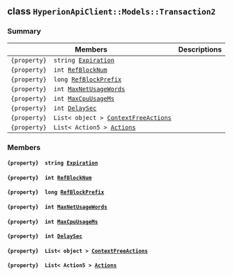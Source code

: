 ## class `HyperionApiClient::Models::Transaction2` 

### Summary

 Members                        | Descriptions                                
--------------------------------|---------------------------------------------
`{property}  string `[`Expiration`](#class_hyperion_api_client_1_1_models_1_1_transaction2_1af979a2295f0312b9004fe2adf780fe07) | 
`{property}  int `[`RefBlockNum`](#class_hyperion_api_client_1_1_models_1_1_transaction2_1a38adeb451c65232b1c33dfb0ac69f950) | 
`{property}  long `[`RefBlockPrefix`](#class_hyperion_api_client_1_1_models_1_1_transaction2_1ace4d7ea1a9a593e50e4d0f177a03778e) | 
`{property}  int `[`MaxNetUsageWords`](#class_hyperion_api_client_1_1_models_1_1_transaction2_1a18b5ddf16ebfcad1406405847c979fef) | 
`{property}  int `[`MaxCpuUsageMs`](#class_hyperion_api_client_1_1_models_1_1_transaction2_1a77a13d3debc7a983a8396886c2e3b07f) | 
`{property}  int `[`DelaySec`](#class_hyperion_api_client_1_1_models_1_1_transaction2_1a448f2a25f4ec3db2ba3da2037deca8e7) | 
`{property}  List< object > `[`ContextFreeActions`](#class_hyperion_api_client_1_1_models_1_1_transaction2_1ab13d5d90954d6d3118daca3d360c9063) | 
`{property}  List< Action5 > `[`Actions`](#class_hyperion_api_client_1_1_models_1_1_transaction2_1a4782ab3037154289c8f47d71c3ca3d73) | 

### Members

#### `{property}  string `[`Expiration`](#class_hyperion_api_client_1_1_models_1_1_transaction2_1af979a2295f0312b9004fe2adf780fe07) 

#### `{property}  int `[`RefBlockNum`](#class_hyperion_api_client_1_1_models_1_1_transaction2_1a38adeb451c65232b1c33dfb0ac69f950) 

#### `{property}  long `[`RefBlockPrefix`](#class_hyperion_api_client_1_1_models_1_1_transaction2_1ace4d7ea1a9a593e50e4d0f177a03778e) 

#### `{property}  int `[`MaxNetUsageWords`](#class_hyperion_api_client_1_1_models_1_1_transaction2_1a18b5ddf16ebfcad1406405847c979fef) 

#### `{property}  int `[`MaxCpuUsageMs`](#class_hyperion_api_client_1_1_models_1_1_transaction2_1a77a13d3debc7a983a8396886c2e3b07f) 

#### `{property}  int `[`DelaySec`](#class_hyperion_api_client_1_1_models_1_1_transaction2_1a448f2a25f4ec3db2ba3da2037deca8e7) 

#### `{property}  List< object > `[`ContextFreeActions`](#class_hyperion_api_client_1_1_models_1_1_transaction2_1ab13d5d90954d6d3118daca3d360c9063) 

#### `{property}  List< Action5 > `[`Actions`](#class_hyperion_api_client_1_1_models_1_1_transaction2_1a4782ab3037154289c8f47d71c3ca3d73) 


